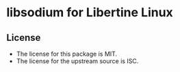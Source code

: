 # libsodium for Libertine Linux

## License

* The license for this package is MIT.
* The license for the upstream source is ISC.
